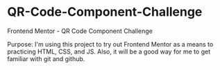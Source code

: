 # QR-Code-Component-Challenge
Frontend Mentor - QR Code Component Challenge

Purpose:
I'm using this project to try out Frontend Mentor as a means to practicing HTML, CSS, and JS. Also, it will be a good way for me to get familiar with git and github.
